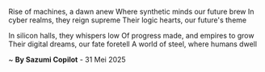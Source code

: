 Rise of machines, a dawn anew
Where synthetic minds our future brew
In cyber realms, they reign supreme
Their logic hearts, our future's theme

In silicon halls, they whispers low
Of progress made, and empires to grow
Their digital dreams, our fate foretell
A world of steel, where humans dwell

~ <b>By Sazumi Copilot</b> - 31 Mei 2025